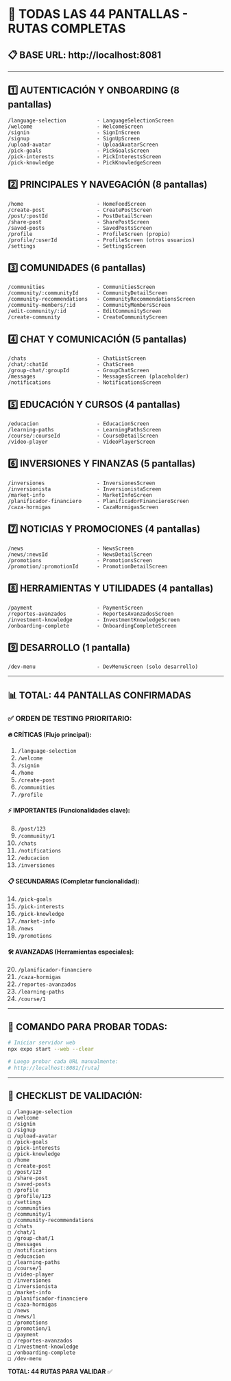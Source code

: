 # 🚀 TODAS LAS 44 PANTALLAS - RUTAS COMPLETAS

## 📋 BASE URL: http://localhost:8081

---

## 1️⃣ **AUTENTICACIÓN Y ONBOARDING (8 pantallas)**
```
/language-selection          - LanguageSelectionScreen
/welcome                     - WelcomeScreen  
/signin                      - SignInScreen
/signup                      - SignUpScreen
/upload-avatar               - UploadAvatarScreen
/pick-goals                  - PickGoalsScreen
/pick-interests              - PickInterestsScreen
/pick-knowledge              - PickKnowledgeScreen
```

## 2️⃣ **PRINCIPALES Y NAVEGACIÓN (8 pantallas)**
```
/home                        - HomeFeedScreen
/create-post                 - CreatePostScreen
/post/:postId                - PostDetailScreen
/share-post                  - SharePostScreen
/saved-posts                 - SavedPostsScreen
/profile                     - ProfileScreen (propio)
/profile/:userId             - ProfileScreen (otros usuarios)
/settings                    - SettingsScreen
```

## 3️⃣ **COMUNIDADES (6 pantallas)**
```
/communities                 - CommunitiesScreen
/community/:communityId      - CommunityDetailScreen
/community-recommendations   - CommunityRecommendationsScreen
/community-members/:id       - CommunityMembersScreen
/edit-community/:id          - EditCommunityScreen
/create-community            - CreateCommunityScreen
```

## 4️⃣ **CHAT Y COMUNICACIÓN (5 pantallas)**
```
/chats                       - ChatListScreen
/chat/:chatId                - ChatScreen
/group-chat/:groupId         - GroupChatScreen
/messages                    - MessagesScreen (placeholder)
/notifications               - NotificationsScreen
```

## 5️⃣ **EDUCACIÓN Y CURSOS (4 pantallas)**
```
/educacion                   - EducacionScreen
/learning-paths              - LearningPathsScreen
/course/:courseId            - CourseDetailScreen
/video-player                - VideoPlayerScreen
```

## 6️⃣ **INVERSIONES Y FINANZAS (5 pantallas)**
```
/inversiones                 - InversionesScreen
/inversionista               - InversionistaScreen
/market-info                 - MarketInfoScreen
/planificador-financiero     - PlanificadorFinancieroScreen
/caza-hormigas               - CazaHormigasScreen
```

## 7️⃣ **NOTICIAS Y PROMOCIONES (4 pantallas)**
```
/news                        - NewsScreen
/news/:newsId                - NewsDetailScreen
/promotions                  - PromotionsScreen
/promotion/:promotionId      - PromotionDetailScreen
```

## 8️⃣ **HERRAMIENTAS Y UTILIDADES (4 pantallas)**
```
/payment                     - PaymentScreen
/reportes-avanzados          - ReportesAvanzadosScreen
/investment-knowledge        - InvestmentKnowledgeScreen
/onboarding-complete         - OnboardingCompleteScreen
```

## 9️⃣ **DESARROLLO (1 pantalla)**
```
/dev-menu                    - DevMenuScreen (solo desarrollo)
```

---

## 📊 **TOTAL: 44 PANTALLAS CONFIRMADAS**

### ✅ **ORDEN DE TESTING PRIORITARIO:**

#### **🔥 CRÍTICAS (Flujo principal):**
1. `/language-selection`
2. `/welcome`
3. `/signin`
4. `/home`
5. `/create-post`
6. `/communities`
7. `/profile`

#### **⚡ IMPORTANTES (Funcionalidades clave):**
8. `/post/123`
9. `/community/1`
10. `/chats`
11. `/notifications`
12. `/educacion`
13. `/inversiones`

#### **📋 SECUNDARIAS (Completar funcionalidad):**
14. `/pick-goals`
15. `/pick-interests`
16. `/pick-knowledge`
17. `/market-info`
18. `/news`
19. `/promotions`

#### **🛠️ AVANZADAS (Herramientas especiales):**
20. `/planificador-financiero`
21. `/caza-hormigas`
22. `/reportes-avanzados`
23. `/learning-paths`
24. `/course/1`

---

## 🎯 **COMANDO PARA PROBAR TODAS:**

```bash
# Iniciar servidor web
npx expo start --web --clear

# Luego probar cada URL manualmente:
# http://localhost:8081/[ruta]
```

---

## 📝 **CHECKLIST DE VALIDACIÓN:**

```
□ /language-selection
□ /welcome  
□ /signin
□ /signup
□ /upload-avatar
□ /pick-goals
□ /pick-interests
□ /pick-knowledge
□ /home
□ /create-post
□ /post/123
□ /share-post
□ /saved-posts
□ /profile
□ /profile/123
□ /settings
□ /communities
□ /community/1
□ /community-recommendations
□ /chats
□ /chat/1
□ /group-chat/1
□ /messages
□ /notifications
□ /educacion
□ /learning-paths
□ /course/1
□ /video-player
□ /inversiones
□ /inversionista
□ /market-info
□ /planificador-financiero
□ /caza-hormigas
□ /news
□ /news/1
□ /promotions
□ /promotion/1
□ /payment
□ /reportes-avanzados
□ /investment-knowledge
□ /onboarding-complete
□ /dev-menu
```

**TOTAL: 44 RUTAS PARA VALIDAR** ✅
